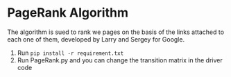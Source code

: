 # PageRank Algorithm
The algorithm is sued to rank we pages on the basis of the links attached to each one of them, developed by Larry and Sergey for Google.

1. Run `pip install -r requirement.txt`
2. Run PageRank.py and you can change the transition matrix in the driver code
